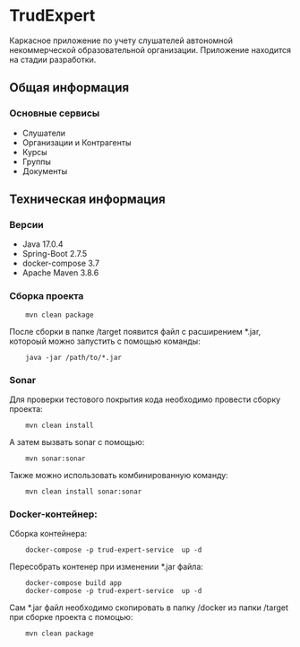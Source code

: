 # TrudExpert

Каркасное приложение по учету слушателей автономной некоммерческой образовательной организации.
Приложение находится на стадии разработки.

## Общая информация

### Основные сервисы

* Слушатели
* Организации и Контрагенты
* Курсы
* Группы
* Документы

## Техническая информация

### Версии

* Java 17.0.4
* Spring-Boot 2.7.5
* docker-compose 3.7
* Apache Maven 3.8.6

### Сборка проекта

        mvn clean package

После сборки в папке /target появится файл с расширением *.jar, котороый можно запустить с помощью команды:

        java -jar /path/to/*.jar

### Sonar

Для проверки тестового покрытия кода необходимо провести сборку проекта:

        mvn clean install

А затем вызвать sonar с помощью:

        mvn sonar:sonar

Также можно использовать комбинированную команду:

        mvn clean install sonar:sonar

### Docker-контейнер:

Сборка контейнера:

        docker-compose -p trud-expert-service  up -d

Пересобрать контенер при изменении *.jar файла:

        docker-compose build app
        docker-compose -p trud-expert-service  up -d

Сам *.jar файл необходимо скопировать в папку /docker из папки /target при сборке проекта с помоцью:

        mvn clean package
